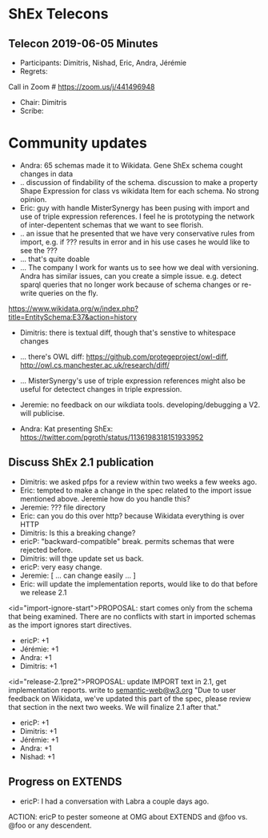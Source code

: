 # ShEx Telecons

## Telecon 2019-06-05  Minutes

* Participants: Dimitris, Nishad, Eric, Andra, Jérémie 
* Regrets: 

Call in Zoom # https://zoom.us/j/441496948

* Chair: Dimitris
* Scribe: 


# Community updates

 * Andra: 65 schemas made it to Wikidata. Gene ShEx schema cought changes in data
 * .. discussion of findability of the schema. discussion to make a property Shape Expression for class vs wikidata Item for each schema. No strong opinion.
 * Eric: guy with handle MisterSynergy has been pusing with import and use of triple expression references. I feel he is prototyping the network of inter-depentent schemas that we want to see florish.
 * .. an issue that he presented that we have very conservative rules from import, e.g. if ??? results in error and in his use cases he would like to see the ???
 * ... that's quite doable
 * ... The company I work for wants us to see how we deal with versioning. Andra has similar issues, can you create a simple issue. e.g. detect sparql queries that no longer work because of schema changes or re-write queries on the fly.

https://www.wikidata.org/w/index.php?title=EntitySchema:E37&action=history

 * Dimitris: there is textual diff, though that's senstive to whitespace changes
 * ... there's OWL diff: https://github.com/protegeproject/owl-diff, http://owl.cs.manchester.ac.uk/research/diff/
 * ... MisterSynergy's use of triple expression references might also be useful for detectect changes in triple expression.

 * Jeremie: no feedback on our wikdiata tools. developing/debugging a V2. will publicise.

 * Andra: Kat presenting ShEx: https://twitter.com/pgroth/status/1136198318151933952 


## Discuss ShEx 2.1 publication

 * Dimitris: we asked pfps for a review within two weeks a few weeks ago.
 * Eric: tempted to make a change in the spec related to the import issue mentioned above. Jeremie how do you handle this?
 * Jeremie: ??? file directory
 * Eric: can you do this over http? because Wikidata everything is over HTTP
 * Dimitris: Is this a breaking change?
 * ericP: "backward-compatible" break. permits schemas that were rejected before.
 * Dimitris: will thge update set us back.
 * ericP: very easy change.
 * Jeremie: [ ... can change easily ... ]
 * Eric: will update the implementation reports, would like to do that before we release 2.1

<id="import-ignore-start"></a>PROPOSAL: start comes only from the schema that being examined. There are no conflicts with start in imported schemas as the import ignores start directives.

 * ericP: +1
 * Jérémie: +1
 * Andra: +1
 * Dimitris: +1


<id="release-2.1pre2"></a>PROPOSAL: update IMPORT text in 2.1, get implementation reports. write to semantic-web@w3.org "Due to user feedback on Wikidata, we've updated this part of the spec, please review that section in the next two weeks. We will finalize 2.1 after that."

 * ericP: +1
 * Dimitris: +1
 * Jérémie: +1
 * Andra: +1
 * Nishad: +1


## Progress on EXTENDS
 

 * ericP: I had a conversation with Labra a couple days ago. 

ACTION: ericP to pester someone at OMG about EXTENDS and @foo vs. @foo or any descendent.

